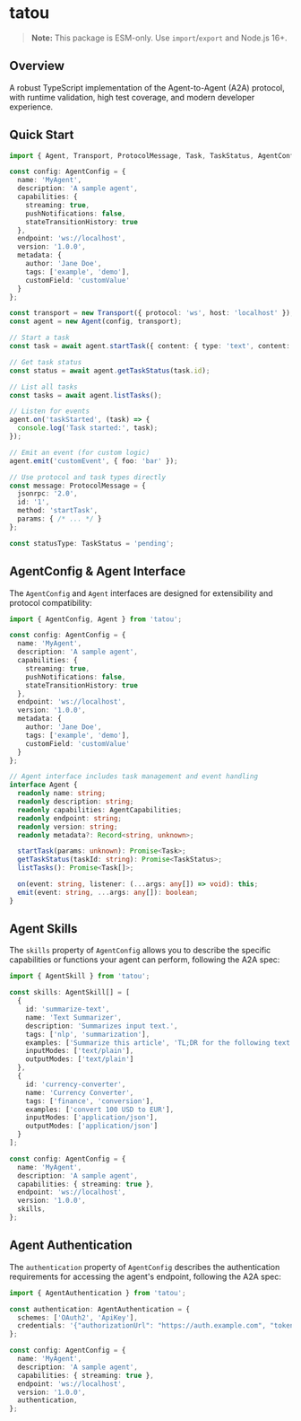 # tatou

> **Note:** This package is ESM-only. Use `import`/`export` and Node.js 16+.

## Overview

A robust TypeScript implementation of the Agent-to-Agent (A2A) protocol, with runtime validation, high test coverage, and modern developer experience.

## Quick Start

```typescript
import { Agent, Transport, ProtocolMessage, Task, TaskStatus, AgentConfig } from 'tatou';

const config: AgentConfig = {
  name: 'MyAgent',
  description: 'A sample agent',
  capabilities: {
    streaming: true,
    pushNotifications: false,
    stateTransitionHistory: true
  },
  endpoint: 'ws://localhost',
  version: '1.0.0',
  metadata: {
    author: 'Jane Doe',
    tags: ['example', 'demo'],
    customField: 'customValue'
  }
};

const transport = new Transport({ protocol: 'ws', host: 'localhost' });
const agent = new Agent(config, transport);

// Start a task
const task = await agent.startTask({ content: { type: 'text', content: 'Hello!' } });

// Get task status
const status = await agent.getTaskStatus(task.id);

// List all tasks
const tasks = await agent.listTasks();

// Listen for events
agent.on('taskStarted', (task) => {
  console.log('Task started:', task);
});

// Emit an event (for custom logic)
agent.emit('customEvent', { foo: 'bar' });

// Use protocol and task types directly
const message: ProtocolMessage = {
  jsonrpc: '2.0',
  id: '1',
  method: 'startTask',
  params: { /* ... */ }
};

const statusType: TaskStatus = 'pending';
```

## AgentConfig & Agent Interface

The `AgentConfig` and `Agent` interfaces are designed for extensibility and protocol compatibility:

```typescript
import { AgentConfig, Agent } from 'tatou';

const config: AgentConfig = {
  name: 'MyAgent',
  description: 'A sample agent',
  capabilities: {
    streaming: true,
    pushNotifications: false,
    stateTransitionHistory: true
  },
  endpoint: 'ws://localhost',
  version: '1.0.0',
  metadata: {
    author: 'Jane Doe',
    tags: ['example', 'demo'],
    customField: 'customValue'
  }
};

// Agent interface includes task management and event handling
interface Agent {
  readonly name: string;
  readonly description: string;
  readonly capabilities: AgentCapabilities;
  readonly endpoint: string;
  readonly version: string;
  readonly metadata?: Record<string, unknown>;

  startTask(params: unknown): Promise<Task>;
  getTaskStatus(taskId: string): Promise<TaskStatus>;
  listTasks(): Promise<Task[]>;

  on(event: string, listener: (...args: any[]) => void): this;
  emit(event: string, ...args: any[]): boolean;
}
```

## Agent Skills

The `skills` property of `AgentConfig` allows you to describe the specific capabilities or functions your agent can perform, following the A2A spec:

```typescript
import { AgentSkill } from 'tatou';

const skills: AgentSkill[] = [
  {
    id: 'summarize-text',
    name: 'Text Summarizer',
    description: 'Summarizes input text.',
    tags: ['nlp', 'summarization'],
    examples: ['Summarize this article', 'TL;DR for the following text'],
    inputModes: ['text/plain'],
    outputModes: ['text/plain']
  },
  {
    id: 'currency-converter',
    name: 'Currency Converter',
    tags: ['finance', 'conversion'],
    examples: ['convert 100 USD to EUR'],
    inputModes: ['application/json'],
    outputModes: ['application/json']
  }
];

const config: AgentConfig = {
  name: 'MyAgent',
  description: 'A sample agent',
  capabilities: { streaming: true },
  endpoint: 'ws://localhost',
  version: '1.0.0',
  skills,
};
```

## Agent Authentication

The `authentication` property of `AgentConfig` describes the authentication requirements for accessing the agent's endpoint, following the A2A spec:

```typescript
import { AgentAuthentication } from 'tatou';

const authentication: AgentAuthentication = {
  schemes: ['OAuth2', 'ApiKey'],
  credentials: '{"authorizationUrl": "https://auth.example.com", "tokenUrl": "https://token.example.com"}'
};

const config: AgentConfig = {
  name: 'MyAgent',
  description: 'A sample agent',
  capabilities: { streaming: true },
  endpoint: 'ws://localhost',
  version: '1.0.0',
  authentication,
};
```